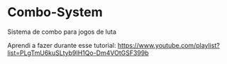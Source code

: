 # Combo-System
 Sistema de combo para jogos de luta
 
 Aprendi a fazer durante esse tutorial: https://www.youtube.com/playlist?list=PLgTmU6kuSLtyb9IH1Qo-Dm4VOtGSF399b
